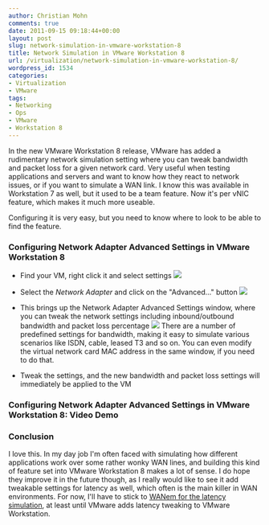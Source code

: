 ```yaml
---
author: Christian Mohn
comments: true
date: 2011-09-15 09:18:44+00:00
layout: post
slug: network-simulation-in-vmware-workstation-8
title: Network Simulation in VMware Workstation 8
url: /virtualization/network-simulation-in-vmware-workstation-8/
wordpress_id: 1534
categories:
- Virtualization
- VMware
tags:
- Networking
- Ops
- VMware
- Workstation 8
---
```


In the new VMware Workstation 8 release, VMware has added a rudimentary network simulation setting where you can tweak bandwidth and packet loss for a given network card. Very useful when testing applications and servers and want to know how they react to network issues, or if you want to simulate a WAN link. I know this was available in Workstation 7 as well, but it used to be a team feature. Now it's per vNIC feature, which makes it much more useable.

Configuring it is very easy, but you need to know where to look to be able to find the feature.



### Configuring Network Adapter Advanced Settings in VMware Workstation 8






  * Find your VM, right click it and select settings
[![](/img/Network-Simulation-in-VMware-Workstation-8-1-150x150.png)](/img/Network-Simulation-in-VMware-Workstation-8-1.png)



  * Select the _Network Adapter_ and click on the "Advanced..." button
[![](/img/Network-Simulation-in-VMware-Workstation-8-2-150x150.png)](/img/Network-Simulation-in-VMware-Workstation-8-2.png)



  * This brings up the Network Adapter Advanced Settings window, where you can tweak the network settings including inbound/outbound bandwidth and packet loss percentage
[![](/img/Network-Simulation-in-VMware-Workstation-8-3-150x150.png)](/img/Network-Simulation-in-VMware-Workstation-8-3.png)
There are a number of predefined settings for bandwidth, making it easy to simulate various scenarios like ISDN, cable, leased T3 and so on. You can even modify the virtual network card MAC address in the same window, if you need to do that.


  * Tweak the settings, and the new bandwidth and packet loss settings will immediately be applied to the VM




### Configuring Network Adapter Advanced Settings in VMware Workstation 8: Video Demo





### Conclusion


I love this. In my day job I'm often faced with simulating how different applications work over some rather wonky WAN lines, and building this kind of feature set into VMware Workstation 8 makes a lot of sense. I do hope they improve it in the future though, as I really would like to see it add tweakable settings for latency as well, which often is the main killer in WAN environments. For now, I'll have to stick to [WANem for the latency simulation](http://vninja.net/virtualization/installing-and-configuring-wanem-virtual-appliance/), at least until VMware adds latency tweaking to VMware Workstation.
